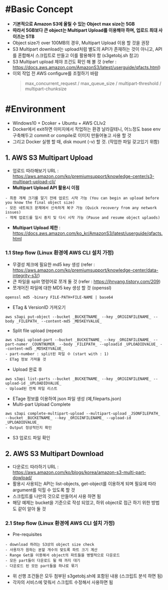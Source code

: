 # #Basic Concept
- __기본적으로 Amazon S3에 올릴 수 있는 Object max size는 5GB__
- __따라서 5GB보다 큰 object는 Multipart Upload를 이용해야 하며, 업로드 최대 사이즈는 5TB__
- Object size가 over 100MB의 경우, Multipart Upload 이용 할 것을 권장
- S3 Multipart download는 upload처럼 별도의 API가 존재하는 것이 아니고, API를 혼합해서 스크립트로 만들고 이를 활용해야 함 (s3getobj.sh 참고)
- S3 Multipart upload 제야 조건도 확인 해 볼 것 (refer : https://docs.aws.amazon.com/AmazonS3/latest/userguide/qfacts.html)
- 이외 작업 전 AWS configure를 조절하기 바람
  > max_concurrent_request / max_queue_size / multipart-threshold / multipart-chunksize

# #Environment
- Windows10 + Dcoker + Ubuntu + AWS CLIv2
- Docker에서 exit하면 이미지에서 작업하는 환경 날라갈테니, 어느정도 base env 구축해두고 commit or compile로 이미지 만들어놓고 사용 할 것
- 그리고 Docker 실행 할 때, disk mount (-v) 할 것. (작업한 파일 갖고있기 위함)

## 1. AWS S3 Multipart Upload
- 업로드 따라해보기 URL : https://aws.amazon.com/ko/premiumsupport/knowledge-center/s3-multipart-upload-cli/
- __Multipart Upload API 활용시 이점__
```
- 최종 개체 크기를 알기 전에 업로드 시작 가능 (You can begin an upload before you know the final object size)
- 모든 네트워크 문제에서 신속하게 복구 가능 (Quick recovery from any network issues)
- 객체 업로드를 일시 중지 및 다시 시작 가능 (Pause and resume object uplaods)
```
- __Multipart Upload 제한__ : https://docs.aws.amazon.com/ko_kr/AmazonS3/latest/userguide/qfacts.html

### 1.1 Step flow (Linux 환경에 AWS CLI 설치 가정)
- 무결성 체크에 필요한 md5 key 생성 (refer : https://aws.amazon.com/ko/premiumsupport/knowledge-center/data-integrity-s3/)
- 큰 파일을 split 명령어로 쪼개 둘 것 (refer : https://jhnyang.tistory.com/209)
- 쪼개어진 파일에 대한 MD5 key 생성 할 것 (openssl)
```
openssl md5 -binary FILE-PATH+FILE-NAME | base64
```
- ETag & VersionID 가져오기
```
aws s3api put-object --bucket _BUCKETNAME_ --key _ORIGINFILENAME_ --body _FILEPATH_ --content-md5 _MD5KEYVALUE_
```
- Split file upload (repeat)
```
aws s3api upload-part --bucket _BUCKETNAME_ --key _ORGINFILENAME_ --part-numer _COUNTNUMER_ --body _FILEPATH_ --uploadid _UPLOADIDVALUE_ --content-md5 _MD5KEYVALUE_
- part-number : split된 파일 수 (start with : 1)
- ETag 정보 가져올 것
```
- Upload 완료 후
```
aws s3api list-parts --bucket _BUCKETNAME_ --key _ORIGINFILENAME_ --upload-id _UPLOADIDVALUE_
- Upload된 전체 파일 리스트
```
- ETage 정보를 이용하여 json 파일 생성 (예,fileparts.json)
- Multi-part Upload Complete
```
aws s3api complete-multipart-upload --multipart-upload _JSONFILEPATH_ --bucket _BUCKETNAME_ --key _ORIGINFILENAME_ --upload-id _UPLOADIDVALUE_
- Output 정상적인지 확인
```
- S3 업로드 파일 확인



## 2. AWS S3 Multipart Download
- 다운로드 따라하기 URL : https://aws.amazon.com/ko/blogs/korea/amazon-s3-multi-part-dowload/
- 활용시 사용되는 API는 list-objects, get-object를 이용하게 되며 필요에 따라 argument를 익힐 수 있도록 할 것
- 스크립트를 나만의 것으로 만들어서 사용 하면 됨
- 해당 예제는 bucket을 기준으로 작성 되었고, 하위 object로 접근 하기 위한 방법도 같이 알아 둘 것

### 2.1 Step flow (Linux 환경에 AWS CLI 설치 가정)
- Pre-requisites
```
- download 하려는 S3상의 object size check
- 사용자가 원하는 분할 개수의 맞도록 파트 크기 계산
- Range Get을 이용해서 object의 파트들을 병렬적으로 다운로드
- 모든 part들이 다운로드 될 때 까지 대기
- 다운로드 된 모든 part들을 하나로 묶기
```
- 위 선행 조건들은 모두 첨부된 s3getobj.sh에 포함된 내용 (스크립트 분석 하면 됨)
- 각자의 서비스에 맞춰서 스크립트 수정해서 사용하면 됨
